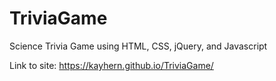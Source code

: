 # TriviaGame

Science Trivia Game using HTML, CSS, jQuery, and Javascript

Link to site: https://kayhern.github.io/TriviaGame/
